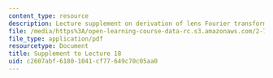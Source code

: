 ```yaml
---
content_type: resource
description: Lecture supplement on derivation of lens Fourier transforming property.
file: /media/https%3A/open-learning-course-data-rc.s3.amazonaws.com/2-71-optics-spring-2009/c2607abf61801041cf77649c70c05aa0_MIT2_71S09_supp18.pdf
file_type: application/pdf
resourcetype: Document
title: Supplement to Lecture 18
uid: c2607abf-6180-1041-cf77-649c70c05aa0
---
```

